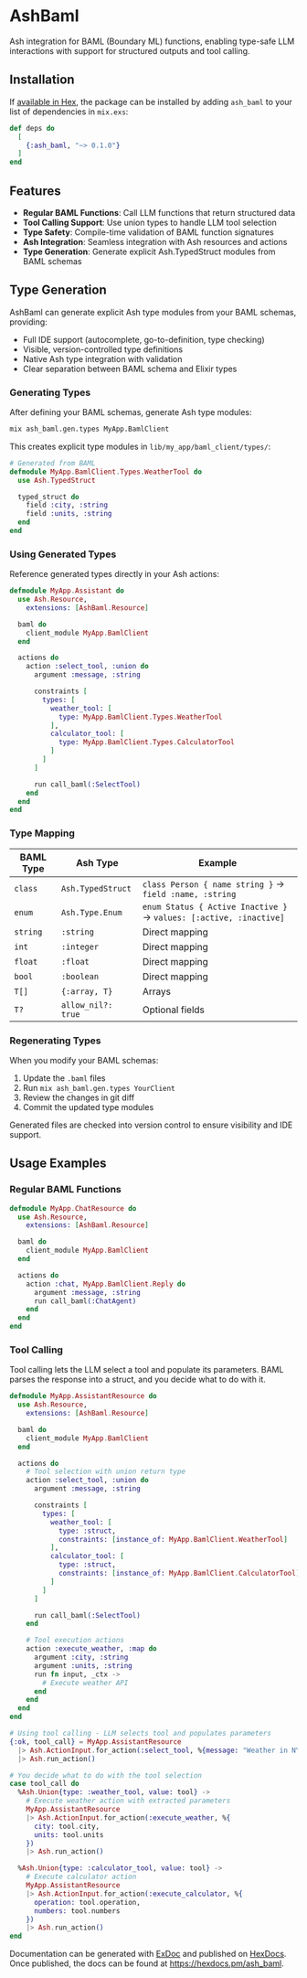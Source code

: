 # AshBaml

Ash integration for BAML (Boundary ML) functions, enabling type-safe LLM interactions with support for structured outputs and tool calling.

## Installation

If [available in Hex](https://hex.pm/docs/publish), the package can be installed
by adding `ash_baml` to your list of dependencies in `mix.exs`:

```elixir
def deps do
  [
    {:ash_baml, "~> 0.1.0"}
  ]
end
```

## Features

- **Regular BAML Functions**: Call LLM functions that return structured data
- **Tool Calling Support**: Use union types to handle LLM tool selection
- **Type Safety**: Compile-time validation of BAML function signatures
- **Ash Integration**: Seamless integration with Ash resources and actions
- **Type Generation**: Generate explicit Ash.TypedStruct modules from BAML schemas

## Type Generation

AshBaml can generate explicit Ash type modules from your BAML schemas, providing:

- Full IDE support (autocomplete, go-to-definition, type checking)
- Visible, version-controlled type definitions
- Native Ash type integration with validation
- Clear separation between BAML schema and Elixir types

### Generating Types

After defining your BAML schemas, generate Ash type modules:

```bash
mix ash_baml.gen.types MyApp.BamlClient
```

This creates explicit type modules in `lib/my_app/baml_client/types/`:

```elixir
# Generated from BAML
defmodule MyApp.BamlClient.Types.WeatherTool do
  use Ash.TypedStruct

  typed_struct do
    field :city, :string
    field :units, :string
  end
end
```

### Using Generated Types

Reference generated types directly in your Ash actions:

```elixir
defmodule MyApp.Assistant do
  use Ash.Resource,
    extensions: [AshBaml.Resource]

  baml do
    client_module MyApp.BamlClient
  end

  actions do
    action :select_tool, :union do
      argument :message, :string

      constraints [
        types: [
          weather_tool: [
            type: MyApp.BamlClient.Types.WeatherTool
          ],
          calculator_tool: [
            type: MyApp.BamlClient.Types.CalculatorTool
          ]
        ]
      ]

      run call_baml(:SelectTool)
    end
  end
end
```

### Type Mapping

| BAML Type | Ash Type | Example |
|-----------|----------|---------|
| `class` | `Ash.TypedStruct` | `class Person { name string }` → `field :name, :string` |
| `enum` | `Ash.Type.Enum` | `enum Status { Active Inactive }` → `values: [:active, :inactive]` |
| `string` | `:string` | Direct mapping |
| `int` | `:integer` | Direct mapping |
| `float` | `:float` | Direct mapping |
| `bool` | `:boolean` | Direct mapping |
| `T[]` | `{:array, T}` | Arrays |
| `T?` | `allow_nil?: true` | Optional fields |

### Regenerating Types

When you modify your BAML schemas:

1. Update the `.baml` files
2. Run `mix ash_baml.gen.types YourClient`
3. Review the changes in git diff
4. Commit the updated type modules

Generated files are checked into version control to ensure visibility and IDE support.

## Usage Examples

### Regular BAML Functions

```elixir
defmodule MyApp.ChatResource do
  use Ash.Resource,
    extensions: [AshBaml.Resource]

  baml do
    client_module MyApp.BamlClient
  end

  actions do
    action :chat, MyApp.BamlClient.Reply do
      argument :message, :string
      run call_baml(:ChatAgent)
    end
  end
end
```

### Tool Calling

Tool calling lets the LLM select a tool and populate its parameters. BAML parses the response
into a struct, and you decide what to do with it.

```elixir
defmodule MyApp.AssistantResource do
  use Ash.Resource,
    extensions: [AshBaml.Resource]

  baml do
    client_module MyApp.BamlClient
  end

  actions do
    # Tool selection with union return type
    action :select_tool, :union do
      argument :message, :string

      constraints [
        types: [
          weather_tool: [
            type: :struct,
            constraints: [instance_of: MyApp.BamlClient.WeatherTool]
          ],
          calculator_tool: [
            type: :struct,
            constraints: [instance_of: MyApp.BamlClient.CalculatorTool]
          ]
        ]
      ]

      run call_baml(:SelectTool)
    end

    # Tool execution actions
    action :execute_weather, :map do
      argument :city, :string
      argument :units, :string
      run fn input, _ctx ->
        # Execute weather API
      end
    end
  end
end

# Using tool calling - LLM selects tool and populates parameters
{:ok, tool_call} = MyApp.AssistantResource
  |> Ash.ActionInput.for_action(:select_tool, %{message: "Weather in NYC?"})
  |> Ash.run_action()

# You decide what to do with the tool selection
case tool_call do
  %Ash.Union{type: :weather_tool, value: tool} ->
    # Execute weather action with extracted parameters
    MyApp.AssistantResource
    |> Ash.ActionInput.for_action(:execute_weather, %{
      city: tool.city,
      units: tool.units
    })
    |> Ash.run_action()

  %Ash.Union{type: :calculator_tool, value: tool} ->
    # Execute calculator action
    MyApp.AssistantResource
    |> Ash.ActionInput.for_action(:execute_calculator, %{
      operation: tool.operation,
      numbers: tool.numbers
    })
    |> Ash.run_action()
end
```

Documentation can be generated with [ExDoc](https://github.com/elixir-lang/ex_doc)
and published on [HexDocs](https://hexdocs.pm). Once published, the docs can
be found at <https://hexdocs.pm/ash_baml>.

